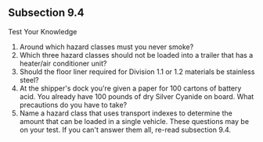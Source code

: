 ## Subsection 9.4
Test Your Knowledge
1. Around which hazard classes must you never smoke?
2. Which three hazard classes should not be loaded into a trailer that has a heater/air conditioner unit?
3. Should the floor liner required for Division 1.1 or 1.2 materials be stainless steel?
4. At the shipper's dock you're given a paper for 100 cartons of battery acid. You already have 100 pounds of dry Silver Cyanide on board. What precautions do you have to take?
5. Name a hazard class that uses transport indexes to determine the amount that can be loaded in a single vehicle.
These questions may be on your test. If you can't answer them all, re-read subsection 9.4.